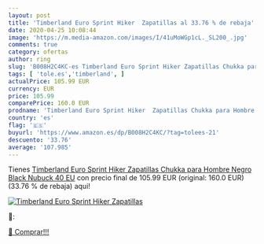 ```yaml
---
layout: post
title: 'Timberland Euro Sprint Hiker  Zapatillas al 33.76 % de rebaja'
date: 2020-04-25 10:08:44
image: 'https://m.media-amazon.com/images/I/41uMoWGp1cL._SL200_.jpg'
comments: true
category: ofertas
author: ring
slug: 'B008H2C4KC-es Timberland Euro Sprint Hiker Zapatillas Chukka para Hombre...'
tags: [ 'tole.es','timberland', ]
actualPrice: 105.99 EUR
currency: EUR
price: 105.99
comparePrice: 160.0 EUR
prodname: 'Timberland Euro Sprint Hiker  Zapatillas Chukka para Hombre  Negro  Black Nubuck   40 EU'
country: 'es'
flag: '🇪🇸'
buyurl: 'https://www.amazon.es/dp/B008H2C4KC/?tag=tolees-21'
descuento: '33.76'
average: '107.985'
---
```


Tienes [Timberland Euro Sprint Hiker  Zapatillas Chukka para Hombre  Negro  Black Nubuck   40 EU](https://www.amazon.es/dp/B008H2C4KC/?tag=tolees-21) con precio final de  105.99 EUR (original: 160.0 EUR) (33.76 %  de rebaja) aqui!

[![Timberland Euro Sprint Hiker  Zapatillas](https://m.media-amazon.com/images/I/41uMoWGp1cL._SL200_.jpg)](https://www.amazon.es/dp/B008H2C4KC/?tag=tolees-21)

🔎:


[🛒 Comprar!!!](https://www.amazon.es/dp/B008H2C4KC/?tag=tolees-21)
